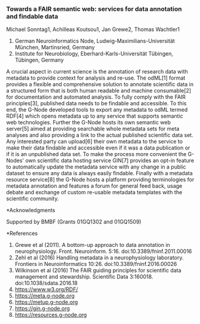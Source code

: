 ### Towards a FAIR semantic web: services for data annotation and findable data

Michael Sonntag1, Achilleas Koutsou1, Jan Grewe2, Thomas Wachtler1

1. German Neuroinformatics Node, Ludwig-Maximilians-Universität München, Martinsried, Germany
2. Institute for Neurobiology, Eberhard-Karls-Universität Tübingen, Tübingen, Germany

A crucial aspect in current science is the annotation of research data with metadata 
to provide context for analysis and re-use. The odML[1] format provides a flexible and 
comprehensive solution to annotate scientific data in a structured form that is both 
human readable and machine consumable[2] for documentation and automated analysis.
To fully comply with the FAIR principles[3], published data needs to be findable and 
accessible. To this end, the G-Node developed tools to export any metadata to odML 
termed RDF[4] which opens metadata up to any service that supports semantic web 
technologies. Further the G-Node hosts its own semantic web server[5] aimed at providing 
searchable whole metadata sets for meta analyses and also providing a link to the actual 
published scientific data set. Any interested party can upload[6] their own metadata to 
the service to make their data findable and accessible even if it was a data publication 
or if it is an unpublished data set. To make the process more convenient the G-Nodes' 
own scientific data hosting service GIN[7] provides an opt-in feature to automatically 
update the metadata service with any change in a public dataset to ensure any data is 
always easily findable.
Finally with a metadata resource service[8] the G-Node hosts a platform providing
terminologies for metadata annotation and features a forum for general feed back, 
usage debate and exchange of custom re-usable metadata templates with the 
scientific community.

*Acknowledgments

Supported by BMBF (Grants 01GQ1302 and 01GQ1509)

*References

1. Grewe et al (2011). A bottom-up approach to data annotation in neurophysiology. Front. Neuroinform. 5:16. doi:10.3389/fninf.2011.00016
2. Zehl et al (2016) Handling metadata in a neurophysiology laboratory. Frontiers in Neuroinformatics 10:26. doi:10.3389/fninf.2016.00026
3. Wilkinson et al (2016) The FAIR guiding principles for scientific data management and stewardship. Scientific Data 3:160018. doi:10.1038/sdata.2016.18
4. https://www.w3.org/RDF/
5. https://meta.g-node.org
6. https://metup.g-node.org
7. https://gin.g-node.org
8. https://resources.g-node.org
